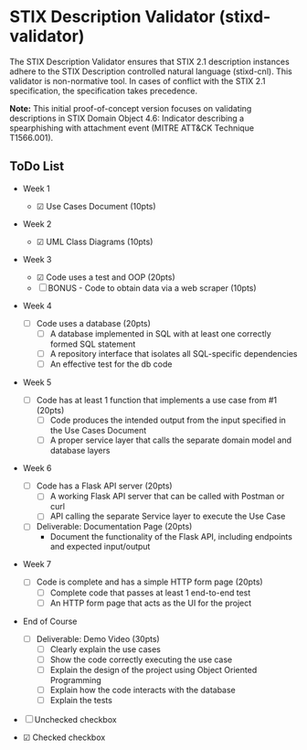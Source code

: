 # STIX Description Validator (stixd-validator)
The STIX Description Validator ensures that STIX 2.1 description instances adhere to the STIX Description controlled natural language (stixd-cnl). This validator is non-normative tool. In cases of conflict with the STIX 2.1 specification, the specification takes precedence.

**Note:** This initial proof-of-concept version focuses on validating descriptions in STIX Domain Object 4.6: Indicator describing a spearphishing with attachment event (MITRE ATT&CK Technique T1566.001).

## ToDo List

- Week 1
  - ☑ Use Cases Document (10pts)

- Week 2
  - ☑ UML Class Diagrams (10pts)

- Week 3
  - ☑ Code uses a test and OOP (20pts)
  - ☐ BONUS - Code to obtain data via a web scraper (10pts)

- Week 4
  - ☐ Code uses a database (20pts)
    - ☐ A database implemented in SQL with at least one correctly formed SQL statement
    - ☐ A repository interface that isolates all SQL-specific dependencies
    - ☐ An effective test for the db code

- Week 5
  - ☐ Code has at least 1 function that implements a use case from #1 (20pts)
    - ☐ Code produces the intended output from the input specified in the Use Cases Document
    - ☐ A proper service layer that calls the separate domain model and database layers

- Week 6
  - ☐ Code has a Flask API server (20pts)
    - ☐ A working Flask API server that can be called with Postman or curl
    - ☐ API calling the separate Service layer to execute the Use Case
  - ☐ Deliverable: Documentation Page (20pts)
    - Document the functionality of the Flask API, including endpoints and expected input/output

- Week 7
  - ☐ Code is complete and has a simple HTTP form page (20pts)
    - ☐ Complete code that passes at least 1 end-to-end test
    - ☐ An HTTP form page that acts as the UI for the project

- End of Course
  - ☐ Deliverable: Demo Video (30pts)
    - ☐ Clearly explain the use cases
    - ☐ Show the code correctly executing the use case
    - ☐ Explain the design of the project using Object Oriented Programming
    - ☐ Explain how the code interacts with the database
    - ☐ Explain the tests


- ☐ Unchecked checkbox
- ☑ Checked checkbox 
